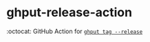 # ghput-release-action

:octocat: GitHub Action for [`ghput tag --release`](https://github.com/k1LoW/ghput)
